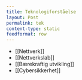 ```yaml
---
title: Teknologiforståelse
layout: Post
permalink: tek
content-type: static
feedformat: row
---
```


- [[Nettverk]]
- [[Nettverkslab]]
- [[Bærekraftig utvikling]]
- [[Cybersikkerhet]]
